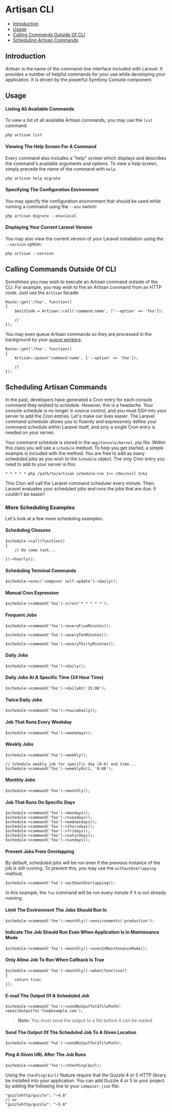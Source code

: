 # Artisan CLI

- [Introduction](#introduction)
- [Usage](#usage)
- [Calling Commands Outside Of CLI](#calling-commands-outside-of-cli)
- [Scheduling Artisan Commands](#scheduling-artisan-commands)

<a name="introduction"></a>
## Introduction

Artisan is the name of the command-line interface included with Laravel. It provides a number of helpful commands for your use while developing your application. It is driven by the powerful Symfony Console component.

<a name="usage"></a>
## Usage

#### Listing All Available Commands

To view a list of all available Artisan commands, you may use the `list` command:

	php artisan list

#### Viewing The Help Screen For A Command

Every command also includes a "help" screen which displays and describes the command's available arguments and options. To view a help screen, simply precede the name of the command with `help`:

	php artisan help migrate

#### Specifying The Configuration Environment

You may specify the configuration environment that should be used while running a command using the `--env` switch:

	php artisan migrate --env=local

#### Displaying Your Current Laravel Version

You may also view the current version of your Laravel installation using the `--version` option:

	php artisan --version

<a name="calling-commands-outside-of-cli"></a>
## Calling Commands Outside Of CLI

Sometimes you may wish to execute an Artisan command outside of the CLI. For example, you may wish to fire an Artisan command from an HTTP route. Just use the `Artisan` facade:

	Route::get('/foo', function()
	{
		$exitCode = Artisan::call('command:name', ['--option' => 'foo']);

		//
	});

You may even queue Artisan commands so they are processed in the background by your [queue workers](/docs/5.0/queues):

	Route::get('/foo', function()
	{
		Artisan::queue('command:name', ['--option' => 'foo']);

		//
	});

<a name="scheduling-artisan-commands"></a>
## Scheduling Artisan Commands

In the past, developers have generated a Cron entry for each console command they wished to schedule. However, this is a headache. Your console schedule is no longer in source control, and you must SSH into your server to add the Cron entries. Let's make our lives easier. The Laravel command scheduler allows you to fluently and expressively define your command schedule within Laravel itself, and only a single Cron entry is needed on your server.

Your command schedule is stored in the `app/Console/Kernel.php` file. Within this class you will see a `schedule` method. To help you get started, a simple example is included with the method. You are free to add as many scheduled jobs as you wish to the `Schedule` object. The only Cron entry you need to add to your server is this:

	* * * * * php /path/to/artisan schedule:run 1>> /dev/null 2>&1

This Cron will call the Laravel command scheduler every minute. Then, Laravel evaluates your scheduled jobs and runs the jobs that are due. It couldn't be easier!

### More Scheduling Examples

Let's look at a few more scheduling examples:

#### Scheduling Closures

	$schedule->call(function()
	{
		// Do some task...

	})->hourly();

#### Scheduling Terminal Commands

	$schedule->exec('composer self-update')->daily();

#### Manual Cron Expression

	$schedule->command('foo')->cron('* * * * *');

#### Frequent Jobs

	$schedule->command('foo')->everyFiveMinutes();

	$schedule->command('foo')->everyTenMinutes();

	$schedule->command('foo')->everyThirtyMinutes();

#### Daily Jobs

	$schedule->command('foo')->daily();

#### Daily Jobs At A Specific Time (24 Hour Time)

	$schedule->command('foo')->dailyAt('15:00');

#### Twice Daily Jobs

	$schedule->command('foo')->twiceDaily();

#### Job That Runs Every Weekday

	$schedule->command('foo')->weekdays();

#### Weekly Jobs

	$schedule->command('foo')->weekly();

	// Schedule weekly job for specific day (0-6) and time...
	$schedule->command('foo')->weeklyOn(1, '8:00');

#### Monthly Jobs

	$schedule->command('foo')->monthly();

#### Job That Runs On Specific Days

	$schedule->command('foo')->mondays();
	$schedule->command('foo')->tuesdays();
	$schedule->command('foo')->wednesdays();
	$schedule->command('foo')->thursdays();
	$schedule->command('foo')->fridays();
	$schedule->command('foo')->saturdays();
	$schedule->command('foo')->sundays();

#### Prevent Jobs From Overlapping

By default, scheduled jobs will be run even if the previous instance of the job is still running. To prevent this, you may use the `withoutOverlapping` method:

	$schedule->command('foo')->withoutOverlapping();

In this example, the `foo` command will be run every minute if it is not already running.

#### Limit The Environment The Jobs Should Run In

	$schedule->command('foo')->monthly()->environments('production');

#### Indicate The Job Should Run Even When Application Is In Maintenance Mode

	$schedule->command('foo')->monthly()->evenInMaintenanceMode();

#### Only Allow Job To Run When Callback Is True

	$schedule->command('foo')->monthly()->when(function()
	{
		return true;
	});

#### E-mail The Output Of A Scheduled Job

	$schedule->command('foo')->sendOutputTo($filePath)->emailOutputTo('foo@example.com');

> **Note:** You must send the output to a file before it can be mailed.

#### Send The Output Of The Scheduled Job To A Given Location

	$schedule->command('foo')->sendOutputTo($filePath);

#### Ping A Given URL After The Job Runs

	$schedule->command('foo')->thenPing($url);

Using the `thenPing($url)` feature require that the Guzzle 4 or 5 HTTP library be installed into your application. You can add Guzzle 4 or 5 to your project by adding the following line to your `composer.json` file:

	"guzzlehttp/guzzle": "~4.0"
	// or
	"guzzlehttp/guzzle": "~5.0"
